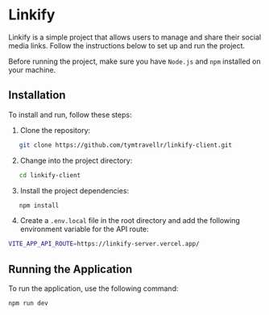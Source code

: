 # Linkify

Linkify is a simple project that allows users to manage and share their social media links. Follow the instructions below to set up and run the project.

Before running the project, make sure you have `Node.js` and `npm` installed on your machine.

## Installation

To install and run, follow these steps:

1. Clone the repository:
```bash
   git clone https://github.com/tymtravellr/linkify-client.git
```

2. Change into the project directory:
```bash
   cd linkify-client
```

3. Install the project dependencies:
```bash
   npm install
```

4. Create a `.env.local` file in the root directory and add the following environment variable for the API route:

```bash
VITE_APP_API_ROUTE=https://linkify-server.vercel.app/
```

## Running the Application

To run the application, use the following command:

```bash
npm run dev
```